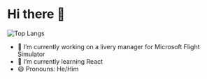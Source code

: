 # Hi there 👋

![Top Langs](https://github-readme-stats.vercel.app/api/top-langs/?username=chxry)

- 🔭 I’m currently working on a livery manager for Microsoft Flight Simulator
- 🌱 I’m currently learning React
- 😄 Pronouns: He/Him
